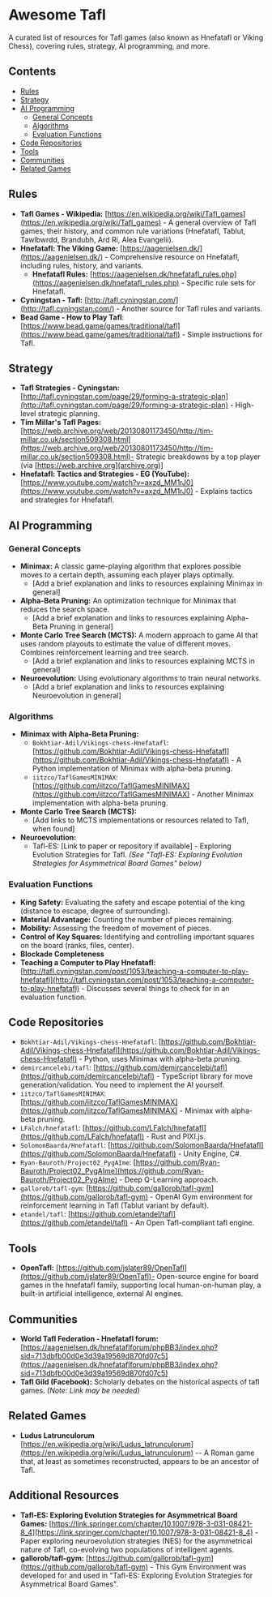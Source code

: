 # Awesome Tafl

A curated list of resources for Tafl games (also known as Hnefatafl or Viking Chess), covering rules, strategy, AI programming, and more.

## Contents

*   [Rules](#rules)
*   [Strategy](#strategy)
*   [AI Programming](#ai-programming)
    *   [General Concepts](#general-concepts)
    *   [Algorithms](#algorithms)
    *   [Evaluation Functions](#evaluation-functions)
*   [Code Repositories](#code-repositories)
*   [Tools](#tools)
*   [Communities](#communities)
*   [Related Games](#related-games)

## Rules

*   **Tafl Games - Wikipedia:** [https://en.wikipedia.org/wiki/Tafl_games](https://en.wikipedia.org/wiki/Tafl_games) - A general overview of Tafl games, their history, and common rule variations (Hnefatafl, Tablut, Tawlbwrdd, Brandubh, Ard Rí, Alea Evangelii).
*   **Hnefatafl: The Viking Game:** [https://aagenielsen.dk/](https://aagenielsen.dk/) - Comprehensive resource on Hnefatafl, including rules, history, and variants.
    *   **Hnefatafl Rules:** [https://aagenielsen.dk/hnefatafl_rules.php](https://aagenielsen.dk/hnefatafl_rules.php) - Specific rule sets for Hnefatafl.
*   **Cyningstan - Tafl:** [http://tafl.cyningstan.com/](http://tafl.cyningstan.com/) - Another source for Tafl rules and variants.
*   **Bead Game - How to Play Tafl**: [https://www.bead.game/games/traditional/tafl](https://www.bead.game/games/traditional/tafl) - Simple instructions for Tafl.

## Strategy

*   **Tafl Strategies - Cyningstan:** [http://tafl.cyningstan.com/page/29/forming-a-strategic-plan](http://tafl.cyningstan.com/page/29/forming-a-strategic-plan) - High-level strategic planning.
*   **Tim Millar's Tafl Pages:** [https://web.archive.org/web/20130801173450/http://tim-millar.co.uk/section509308.html](https://web.archive.org/web/20130801173450/http://tim-millar.co.uk/section509308.html)- Strategic breakdowns by a top player (via [https://web.archive.org](archive.org)]
*   **Hnefatafl: Tactics and Strategies - EG (YouTube):** [https://www.youtube.com/watch?v=axzd_MM1rJ0](https://www.youtube.com/watch?v=axzd_MM1rJ0) - Explains tactics and strategies for Hnefatafl.

## AI Programming

### General Concepts

*   **Minimax:** A classic game-playing algorithm that explores possible moves to a certain depth, assuming each player plays optimally.
    *   \[Add a brief explanation and links to resources explaining Minimax in general]
*   **Alpha-Beta Pruning:** An optimization technique for Minimax that reduces the search space.
    *   \[Add a brief explanation and links to resources explaining Alpha-Beta Pruning in general]
*   **Monte Carlo Tree Search (MCTS):** A modern approach to game AI that uses random playouts to estimate the value of different moves.  Combines reinforcement learning and tree search.
    *   \[Add a brief explanation and links to resources explaining MCTS in general]
*   **Neuroevolution:** Using evolutionary algorithms to train neural networks.
    *   \[Add a brief explanation and links to resources explaining Neuroevolution in general]

### Algorithms

*   **Minimax with Alpha-Beta Pruning:**
    *   `Bokhtiar-Adil/Vikings-chess-Hnefatafl`: [https://github.com/Bokhtiar-Adil/Vikings-chess-Hnefatafl](https://github.com/Bokhtiar-Adil/Vikings-chess-Hnefatafl) - A Python implementation of Minimax with alpha-beta pruning.
    *   `iitzco/TaflGamesMINIMAX`: [https://github.com/iitzco/TaflGamesMINIMAX](https://github.com/iitzco/TaflGamesMINIMAX) - Another Minimax implementation with alpha-beta pruning.
*   **Monte Carlo Tree Search (MCTS):**
    *   \[Add links to MCTS implementations or resources related to Tafl, when found]
*   **Neuroevolution:**
    *   Tafl-ES: \[Link to paper or repository if available] - Exploring Evolution Strategies for Tafl. *(See "Tafl-ES: Exploring Evolution Strategies for Asymmetrical Board Games" below)*

### Evaluation Functions

*   **King Safety:** Evaluating the safety and escape potential of the king (distance to escape, degree of surrounding).
*   **Material Advantage:** Counting the number of pieces remaining.
*   **Mobility:** Assessing the freedom of movement of pieces.
*   **Control of Key Squares:** Identifying and controlling important squares on the board (ranks, files, center).
*   **Blockade Completeness**
*   **Teaching a Computer to Play Hnefatafl:** [http://tafl.cyningstan.com/post/1053/teaching-a-computer-to-play-hnefatafl](http://tafl.cyningstan.com/post/1053/teaching-a-computer-to-play-hnefatafl) - Discusses several things to check for in an evaluation function.

## Code Repositories

*   `Bokhtiar-Adil/Vikings-chess-Hnefatafl`: [https://github.com/Bokhtiar-Adil/Vikings-chess-Hnefatafl](https://github.com/Bokhtiar-Adil/Vikings-chess-Hnefatafl) - Python, uses Minimax with alpha-beta pruning.
*   `demircancelebi/tafl`: [https://github.com/demircancelebi/tafl](https://github.com/demircancelebi/tafl) - TypeScript library for move generation/validation.  You need to implement the AI yourself.
*   `iitzco/TaflGamesMINIMAX`: [https://github.com/iitzco/TaflGamesMINIMAX](https://github.com/iitzco/TaflGamesMINIMAX) - Minimax with alpha-beta pruning.
*   `LFalch/hnefatafl`: [https://github.com/LFalch/hnefatafl](https://github.com/LFalch/hnefatafl) - Rust and PIXI.js.
*   `SolomonBaarda/Hnefatafl`: [https://github.com/SolomonBaarda/Hnefatafl](https://github.com/SolomonBaarda/Hnefatafl) - Unity Engine, C#.
*   `Ryan-Bauroth/Project02_PygAIme`: [https://github.com/Ryan-Bauroth/Project02_PygAIme](https://github.com/Ryan-Bauroth/Project02_PygAIme) - Deep Q-Learning approach.
*   `gallorob/tafl-gym`: [https://github.com/gallorob/tafl-gym](https://github.com/gallorob/tafl-gym) - OpenAI Gym environment for reinforcement learning in Tafl (Tablut variant by default).
*   `etandel/tafl`: [https://github.com/etandel/tafl](https://github.com/etandel/tafl) - An Open Tafl-compliant tafl engine.

## Tools

*   **OpenTafl:** [https://github.com/jslater89/OpenTafl](https://github.com/jslater89/OpenTafl)- Open-source engine for board games in the hnefatafl family, supporting local human-on-human play, a built-in artificial intelligence, external AI engines.

## Communities

*   **World Tafl Federation - Hnefatafl forum:** [https://aagenielsen.dk/hnefataflforum/phpBB3/index.php?sid=713dbfb00d0e3d39a19569d870fd07c5](https://aagenielsen.dk/hnefataflforum/phpBB3/index.php?sid=713dbfb00d0e3d39a19569d870fd07c5)
*   **Tafl Gild (Facebook):** Scholarly debates on the historical aspects of tafl games. *(Note: Link may be needed)*

## Related Games

*   **Ludus Latrunculorum** [https://en.wikipedia.org/wiki/Ludus_latrunculorum](https://en.wikipedia.org/wiki/Ludus_latrunculorum) -- A Roman game that, at least as sometimes reconstructed, appears to be an ancestor of Tafl. 

## Additional Resources

*   **Tafl-ES: Exploring Evolution Strategies for Asymmetrical Board Games:** [https://link.springer.com/chapter/10.1007/978-3-031-08421-8_4](https://link.springer.com/chapter/10.1007/978-3-031-08421-8_4) - Paper exploring neuroevolution strategies (NES) for the asymmetrical nature of Tafl, co-evolving two populations of intelligent agents.
*   **gallorob/tafl-gym:** [https://github.com/gallorob/tafl-gym](https://github.com/gallorob/tafl-gym) - This Gym Environment was developed for and used in "Tafl-ES: Exploring Evolution Strategies for Asymmetrical Board Games".
